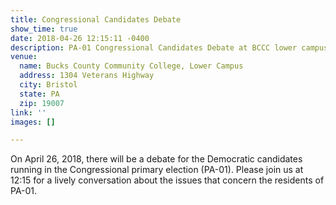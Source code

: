 ```yaml
---
title: Congressional Candidates Debate
show_time: true
date: 2018-04-26 12:15:11 -0400
description: PA-01 Congressional Candidates Debate at BCCC lower campus
venue:
  name: Bucks County Community College, Lower Campus
  address: 1304 Veterans Highway
  city: Bristol
  state: PA
  zip: 19007
link: ''
images: []

---
```

On April 26, 2018, there will be a debate for the Democratic candidates running in the Congressional primary election (PA-01). Please join us at 12:15 for a lively conversation about the issues that concern the residents of PA-01. 